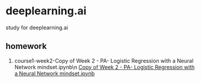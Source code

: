 # deeplearning.ai
study for deeplearning.ai

## homework

1. course1-week2-Copy of Week 2 - PA- Logistic Regression with a Neural Network mindset.ipynb\n 
[Copy of Week 2 - PA- Logistic Regression with a Neural Network mindset.ipynb](https://colab.research.google.com/drive/1ZqIj98XZVGdTgZQi-Sw-99QO2DSl4lj1#scrollTo=JBmZO_UBSl_H)
